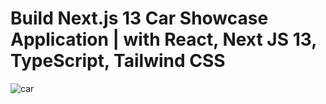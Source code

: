 # Build Next.js 13 Car Showcase Application | with React, Next JS 13, TypeScript, Tailwind CSS
![car](https://github.com/Jennyxe/car_showcase_app/assets/116247399/ddd1f73f-ca46-41ce-9e65-4479744d7c59)
